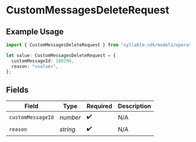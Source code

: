 # CustomMessagesDeleteRequest

## Example Usage

```typescript
import { CustomMessagesDeleteRequest } from "syllable-sdk/models/operations";

let value: CustomMessagesDeleteRequest = {
  customMessageId: 100294,
  reason: "<value>",
};
```

## Fields

| Field              | Type               | Required           | Description        |
| ------------------ | ------------------ | ------------------ | ------------------ |
| `customMessageId`  | *number*           | :heavy_check_mark: | N/A                |
| `reason`           | *string*           | :heavy_check_mark: | N/A                |